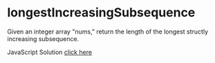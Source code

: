 # longestIncreasingSubsequence

Given an integer array "nums," return the length of the longest structly increasing subsequence.

JavaScript Solution [click here](http://banevare.github.io/longestIncreasingSubsequence/lengthOfLIS.html)
